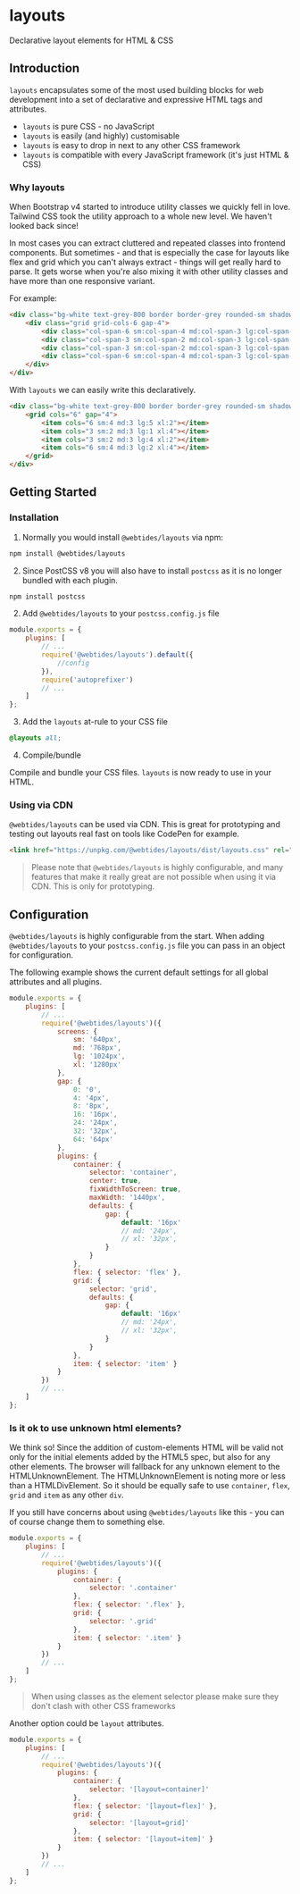 # layouts

Declarative layout elements for HTML & CSS

## Introduction

`layouts` encapsulates some of the most used building blocks for web development into a set of declarative and expressive HTML tags and attributes.

-   `layouts` is pure CSS - no JavaScript
-   `layouts` is easily (and highly) customisable
-   `layouts` is easy to drop in next to any other CSS framework
-   `layouts` is compatible with every JavaScript framework (it's just HTML & CSS)

### Why layouts

When Bootstrap v4 started to introduce utility classes we quickly fell in love. Tailwind CSS took the utility approach to a whole new level. We haven't looked back since!

In most cases you can extract cluttered and repeated classes into frontend components. But sometimes - and that is especially the case for layouts like flex and grid which you can't always extract - things will get really hard to parse. It gets worse when you're also mixing it with other utility classes and have more than one responsive variant.

For example:

```html
<div class="bg-white text-grey-800 border border-grey rounded-sm shadow-sm hover:shadow-lg">
    <div class="grid grid-cols-6 gap-4">
        <div class="col-span-6 sm:col-span-4 md:col-span-3 lg:col-span-5 xl:col-span-2"></div>
        <div class="col-span-3 sm:col-span-2 md:col-span-3 lg:col-span-1 xl:col-span-4"></div>
        <div class="col-span-3 sm:col-span-2 md:col-span-3 lg:col-span-4 xl:col-span-2"></div>
        <div class="col-span-6 sm:col-span-4 md:col-span-3 lg:col-span-2 xl:col-span-4"></div>
    </div>
</div>
```

With `layouts` we can easily write this declaratively.

```html
<div class="bg-white text-grey-800 border border-grey rounded-sm shadow-sm hover:shadow-lg">
    <grid cols="6" gap="4">
        <item cols="6 sm:4 md:3 lg:5 xl:2"></item>
        <item cols="3 sm:2 md:3 lg:1 xl:4"></item>
        <item cols="3 sm:2 md:3 lg:4 xl:2"></item>
        <item cols="6 sm:4 md:3 lg:2 xl:4"></item>
    </grid>
</div>
```

## Getting Started

### Installation

1. Normally you would install `@webtides/layouts` via npm:

```sh
npm install @webtides/layouts
```

2. Since PostCSS v8 you will also have to install `postcss` as it is no longer bundled with each plugin.

```sh
npm install postcss
```

2. Add `@webtides/layouts` to your `postcss.config.js` file

```javascript
module.exports = {
    plugins: [
        // ...
        require('@webtides/layouts').default({
            //config
        }),
        require('autoprefixer')
        // ...
    ]
};
```

3. Add the `layouts` at-rule to your CSS file

```css
@layouts all;
```

4. Compile/bundle

Compile and bundle your CSS files. `layouts` is now ready to use in your HTML.

### Using via CDN

`@webtides/layouts` can be used via CDN. This is great for prototyping and testing out layouts real fast on tools like CodePen for example.

```html
<link href="https://unpkg.com/@webtides/layouts/dist/layouts.css" rel="stylesheet" />
```

> Please note that `@webtides/layouts` is highly configurable, and many features that make it really great are not possible when using it via CDN. This is only for prototyping.

## Configuration

`@webtides/layouts` is highly configurable from the start. When adding `@webtides/layouts` to your `postcss.config.js` file you can pass in an object for configuration.

The following example shows the current default settings for all global attributes and all plugins.

```javascript
module.exports = {
    plugins: [
        // ...
        require('@webtides/layouts')({
            screens: {
                sm: '640px',
                md: '768px',
                lg: '1024px',
                xl: '1280px'
            },
            gap: {
                0: '0',
                4: '4px',
                8: '8px',
                16: '16px',
                24: '24px',
                32: '32px',
                64: '64px'
            },
            plugins: {
                container: {
                    selector: 'container',
                    center: true,
                    fixWidthToScreen: true,
                    maxWidth: '1440px',
                    defaults: {
                        gap: {
                            default: '16px'
                            // md: '24px',
                            // xl: '32px',
                        }
                    }
                },
                flex: { selector: 'flex' },
                grid: {
                    selector: 'grid',
                    defaults: {
                        gap: {
                            default: '16px'
                            // md: '24px',
                            // xl: '32px',
                        }
                    }
                },
                item: { selector: 'item' }
            }
        })
        // ...
    ]
};
```

### Is it ok to use unknown html elements?

We think so! Since the addition of custom-elements HTML will be valid not only for the initial elements added by the HTML5 spec, but also for any other elements. The browser will fallback for any unknown element to the HTMLUnknownElement. The HTMLUnknownElement is noting more or less than a HTMLDivElement. So it should be equally safe to use `container`, `flex`, `grid` and `item` as any other `div`.

If you still have concerns about using `@webtides/layouts` like this - you can of course change them to something else.

```javascript
module.exports = {
    plugins: [
        // ...
        require('@webtides/layouts')({
            plugins: {
                container: {
                    selector: '.container'
                },
                flex: { selector: '.flex' },
                grid: {
                    selector: '.grid'
                },
                item: { selector: '.item' }
            }
        })
        // ...
    ]
};
```

> When using classes as the element selector please make sure they don't clash with other CSS frameworks

Another option could be `layout` attributes.

```javascript
module.exports = {
    plugins: [
        // ...
        require('@webtides/layouts')({
            plugins: {
                container: {
                    selector: '[layout=container]'
                },
                flex: { selector: '[layout=flex]' },
                grid: {
                    selector: '[layout=grid]'
                },
                item: { selector: '[layout=item]' }
            }
        })
        // ...
    ]
};
```
